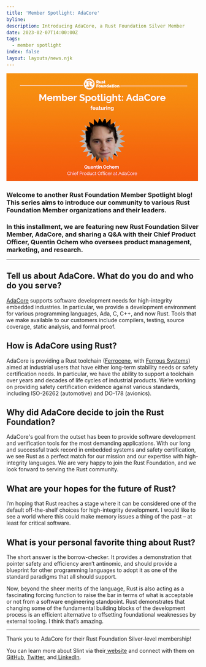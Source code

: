 ```yaml
---
title: 'Member Spotlight: AdaCore'
byline:
description: Introducing AdaCore, a Rust Foundation Silver Member
date: 2023-02-07T14:00:00Z
tags:
  - member spotlight
index: false
layout: layouts/news.njk
---
```

<img src="/img/news/2023-02-07-adacore-member-spotlight/adacore-spotlight.png" width="500" height="281" alt="AdaCore Member Spotlight" title="Heading: Member Spotlight: AdaCore featuring Quentin Ochem, Chief Product Officer at AdaCore" />

### Welcome to another Rust Foundation Member Spotlight blog! This series aims to introduce our community to various Rust Foundation Member organizations and their leaders.

### In this installment, we are featuring new Rust Foundation Silver Member, AdaCore, and sharing a Q&A with their Chief Product Officer, Quentin Ochem who oversees product management, marketing, and research.

---

## Tell us about AdaCore. What do you do and who do you serve?

[<u>AdaCore</u>](https://www.adacore.com/) supports software development needs for high-integrity embedded industries. In particular, we provide a development environment for various programming languages, Ada, C, C++, and now Rust. Tools that we make available to our customers include compilers, testing, source coverage, static analysis, and formal proof.&nbsp;

## How is AdaCore using Rust?

AdaCore is providing a Rust toolchain (<a target="_blank" rel="noopener" href="https://www.adacore.com/ferrocene"><u>Ferrocene</u></a>, with <a target="_blank" rel="noopener" href="https://blog.adacore.com/adacore-and-ferrous-systems-joining-forces-to-support-rust">Ferrous Systems</a>) aimed at industrial users that have either long-term stability needs or safety certification needs. In particular, we have the ability to support a toolchain over years and decades of life cycles of industrial products. We’re working on providing safety certification evidence against various standards, including ISO-26262 (automotive) and DO-178 (avionics).

## Why did AdaCore decide to join the Rust Foundation?

AdaCore's goal from the outset has been to provide software development and verification tools for the most demanding applications. With our long and successful track record in embedded systems and safety certification, we see Rust as a perfect match for our mission and our expertise with high-integrity languages. We are very happy to join the Rust Foundation, and we look forward to serving the Rust community.

## What are your hopes for the future of Rust?

I’m hoping that Rust reaches a stage where it can be considered one of the default off-the-shelf choices for high-integrity development. I would like to see a world where this could make memory issues a thing of the past – at least for critical software.

## What is your personal favorite thing about Rust?

The short answer is the borrow-checker. It provides a demonstration that pointer safety and efficiency aren’t antinomic, and should provide a blueprint for other programming languages to adopt it as one of the standard paradigms that all should support.

Now, beyond the sheer merits of the language, Rust is also acting as a fascinating forcing function to raise the bar in terms of what is acceptable or not from a software engineering standpoint. Rust demonstrates that changing some of the fundamental building blocks of the development process is an efficient alternative to offsetting foundational weaknesses by external tooling. I think that’s amazing.

---

Thank you to AdaCore for their Rust Foundation Silver-level membership!

You can learn more about Slint via their[<u> website</u>](https://www.adacore.com/) and connect with them on[<u> GitHub</u>](https://github.com/AdaCore), [<u>Twitter</u>](https://twitter.com/AdaCoreCompany), and[<u> LinkedIn</u>](https://www.linkedin.com/company/adacore).